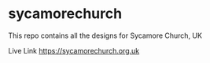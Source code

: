 # sycamorechurch
This repo contains all the designs for Sycamore Church, UK

Live Link
https://sycamorechurch.org.uk

